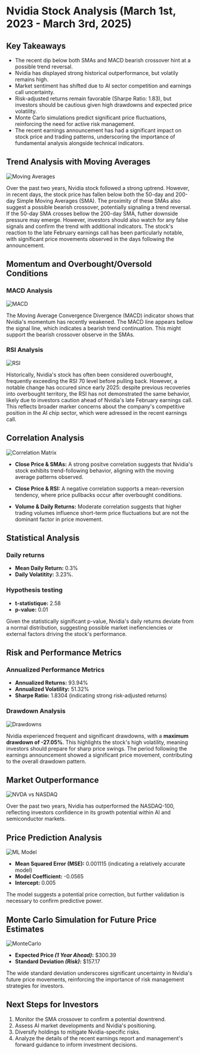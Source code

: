 # Nvidia Stock Analysis (March 1st, 2023 - March 3rd, 2025)

## Key Takeaways
* The recent dip below both SMAs and MACD bearish crossover hint at a possible trend reversal.
* Nvidia has displayed strong historical outperformance, but volatily remains high.
* Market sentiment has shifted due to AI sector competition and earnings call uncertainty.
* Risk-adjusted returns remain favorable (Sharpe Ratio: 1.83), but investors should be cautious given high drawdowns and expected price volatility.
* Monte Carlo simulations predict significant price fluctuations, reinforcing the need for active risk management.
* The recent earnings announcement has had a significant impact on stock price and trading patterns, underscoring the importance of fundamental analysis alongside technical indicators.



## Trend Analysis with Moving Averages
![Moving Averages](image.png)

Over the past two years, Nvidia stock followed a strong uptrend. However, in recent days, the stock price has fallen below both the 50-day and 200-day Simple Moving Averages (SMA). The proximity of these SMAs also suggest a possible bearish crossover, potentially signaling a trend reversal. If the 50-day SMA crosses bellow the 200-day SMA, futher downside pressure may emerge. However, investors should also watch for any false signals and confirm the trend with additional indicators. The stock's reaction to the late February earnings call has been particularly notable, with significant price movements observed in the days following the announcement.

## Momentum and Overbought/Oversold Conditions
### MACD Analysis
![MACD](image-1.png)

The Moving Average Convergence Divergence (MACD) indicator shows that Nvidia's momentum has recently weakened. The MACD line appears bellow the signal line, which indicates a bearish trend continuation. This might support the bearish crossover observe in the SMAs.

### RSI Analysis
![RSI](image-2.png)

Historically, Nvidia's stock has often been considered ouverbought, frequently exceeding the RSI 70 level before pulling back. However, a notable change has occured since early 2025: despite previous recoveries into overbought territory, the RSI has not demonstrated the same behavior, likely due to investors caution ahead of Nvidia's late February earnings call. This reflects broader marker concerns about the company's competitive position in the AI chip sector, which were adressed in the recent earnings call.

## Correlation Analysis
![Correlation Matrix](image-3.png)

* **Close Price & SMAs:** A strong positve correlation suggests that Nvidia's stock exhibits trend-following behavior, aligning with the moving average patterns observed.

* **Close Price & RSI:** A negative correlation supports a mean-reversion tendency, where price pullbacks occur after overbought conditions.

* **Volume & Daily Returns:** Moderate correlation suggests that higher trading volumes influence short-term price fluctuations but are not the dominant factor in price movement.

## Statistical Analysis
### Daily returns
* **Mean Daily Return:** 0.3% 
* **Daily Volatitity:** 3.23%.

### Hypothesis testing
* **t-statistique:** 2.58
* **p-value:** 0.01

Given the statistically significant p-value, Nvidia's daily returns deviate from a normal distribution, suggesting possible market inefienciencies or external factors driving the stock's performance.

## Risk and Performance Metrics
### Annualized Performance Metrics
* **Annualized Returns:** 93.94%
* **Annualized Volatility:** 51.32%
* **Sharpe Ratio:** 1.8304 (indicating strong risk-adjusted returns)

### Drawdown Analysis
![Drawdowns](image-5.png)

Nvidia experienced frequent and significant drawdowns, with a **maximum drawdown of -27.05%**. This highlights the stock's high volatility, meaning investors should prepare for sharp price swings.
The period following the earnings announcement showed a significant price movement, contributing to the overall drawdown pattern.

## Market Outperformance
![NVDA vs NASDAQ](image-6.png)

Over the past two years, Nvidia has outperformed the NASDAQ-100, reflecting investors confidence in its growth potential within AI and semiconductor markets.

## Price Prediction Analysis
![ML Model](image-7.png)

* **Mean Squared Error (MSE):** 0.001115 (indicating a relatively accurate model)
* **Model Coefficient:** -0.0565
* **Intercept:** 0.005

The model suggests a potential price correction, but further validation is necessary to confirm predictive power.

## Monte Carlo Simulation for Future Price Estimates
![MonteCarlo](image-8.png)

* **Expected Price *(1 Year Ahead)*:** $300.39
* **Standard Deviation *(Risk)*:** $157.17

The wide standard deviation underscores significant uncertainty in Nvidia's future price movements, reinforcing the importance of risk management strategies for investors.



## Next Steps for Investors
1. Monitor the SMA crossover to confirm a potential downtrend.
2. Assess AI market developments and Nvidia's positioning.
3. Diversify holdings to mitigate Nvidia-specific risks.
4. Analyze the details of the recent earnings report and management's forward guidance to inform investment decisions.

